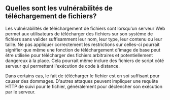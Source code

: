 Quelles sont les vulnérabilités de téléchargement de fichiers?
--------------------------------------------------------------

Les vulnérabilités de téléchargement de fichiers sont lorsqu'un serveur Web permet aux utilisateurs de télécharger des fichiers sur son système de fichiers sans valider suffisamment leur nom, leur type, leur contenu ou leur taille. Ne pas appliquer correctement les restrictions sur celles-ci pourrait signifier que même une fonction de téléchargement d'image de base peut être utilisée pour télécharger des fichiers arbitraires et potentiellement dangereux à la place. Cela pourrait même inclure des fichiers de script côté serveur qui permettent l'exécution de code à distance.

Dans certains cas, le fait de télécharger le fichier est en soi suffisant pour causer des dommages. D'autres attaques peuvent impliquer une requête HTTP de suivi pour le fichier, généralement pour déclencher son exécution par le serveur.

